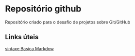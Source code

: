 # Repositório github
Repositório criado para o desafio de projetos sobre Git/GitHub 

## Links úteis
[sintaxe Basica Markdow](https://www.lume.ufrgs.br/bitstream/handle/10183/147210/000999033.pdf?sequence=1&isAllowed=y)
